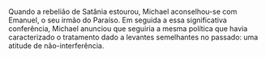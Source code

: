 ﻿Quando a rebelião de Satânia estourou, Michael aconselhou-se com Emanuel, o seu irmão do Paraíso. Em seguida a essa significativa conferência, Michael anunciou que seguiria a mesma política que havia caracterizado o tratamento dado a levantes semelhantes no passado: uma atitude de não-interferência.